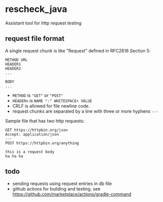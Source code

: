 # rescheck_java

Assistant tool for http request testing

## request file format

A single request chunk is like "Request" defined in RFC2616 Section 5:

```
METHOD URL
HEADER1
HEADER2
...

BODY
...
```

* `METHOD` is `"GET"` or `"POST"`
* `HEADERn` is `NAME ":" WHITESPACE+ VALUE`
* CRLF is allowed for file newline code.
* request chunks are separated by a line with three or more hyphens `---`  

Sample file that has two http requests:

```
GET https://httpbin.org/json
Accept: application/json
---
POST https://httpbin.org/anything

this is a request body
ha ha ha
```

## todo

* sending requests using request entries in db file
* github actions for building and testing. see https://github.com/marketplace/actions/gradle-command
